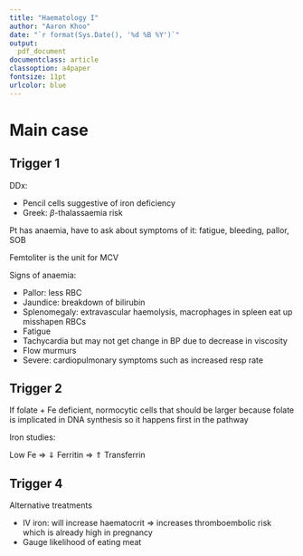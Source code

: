 ```yaml
---
title: "Haematology I"
author: "Aaron Khoo"
date: "`r format(Sys.Date(), '%d %B %Y')`"
output:
  pdf_document
documentclass: article
classoption: a4paper
fontsize: 11pt
urlcolor: blue
---
```



# Main case

## Trigger 1

DDx:

-  Pencil cells suggestive of iron deficiency
-  Greek: $\beta$-thalassaemia risk 

Pt has anaemia, have to ask about symptoms of it: fatigue, bleeding, pallor, SOB

Femtoliter is the unit for MCV

Signs of anaemia: 

-  Pallor: less RBC
-  Jaundice: breakdown of bilirubin
-  Splenomegaly: extravascular haemolysis, macrophages in spleen eat up misshapen RBCs
-  Fatigue
-  Tachycardia but may not get change in BP due to decrease in viscosity
-  Flow murmurs
-  Severe: cardiopulmonary symptoms such as increased resp rate

## Trigger 2

If folate + Fe deficient, normocytic cells that should be larger because folate is implicated in DNA synthesis so it happens first in the pathway

Iron studies:

Low Fe => $\Downarrow$ Ferritin => $\Uparrow$ Transferrin

## Trigger 4

Alternative treatments

-  IV iron: will increase haematocrit => increases thromboembolic risk which is already high in pregnancy
-  Gauge likelihood of eating meat


